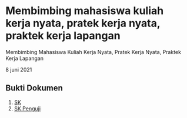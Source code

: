 # Membimbing mahasiswa kuliah kerja nyata, pratek kerja nyata, praktek kerja lapangan

Membimbing Mahasiswa Kuliah Kerja Nyata, Pratek Kerja Nyata, Praktek Kerja Lapangan

8 juni 2021


## Bukti Dokumen
1. [SK](i2pembimbing.pdf)
2. [SK Penguji](i2penguji.pdf)